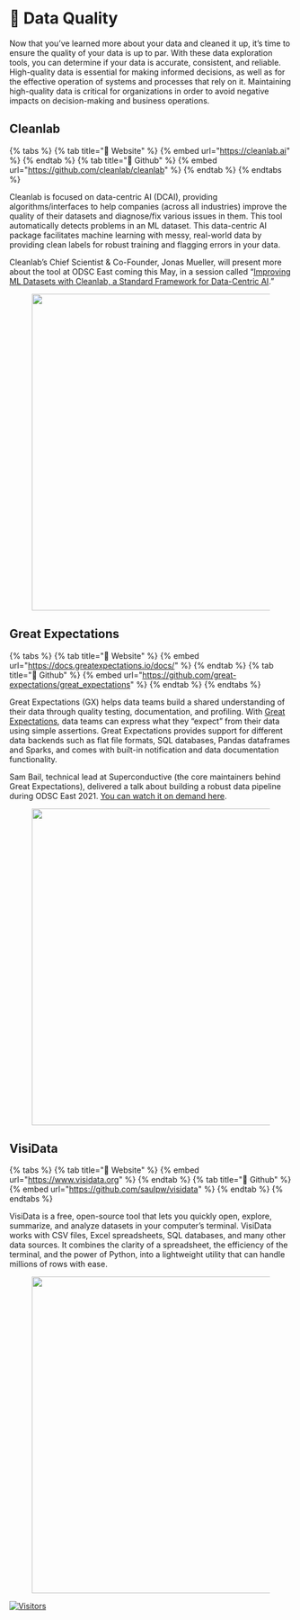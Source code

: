 # 🎯 Data Quality

Now that you’ve learned more about your data and cleaned it up, it’s time to ensure the quality of your data is up to par. With these data exploration tools, you can determine if your data is accurate, consistent, and reliable. High-quality data is essential for making informed decisions, as well as for the effective operation of systems and processes that rely on it. Maintaining high-quality data is critical for organizations in order to avoid negative impacts on decision-making and business operations.

## **Cleanlab**

{% tabs %}
{% tab title="🔗 Website" %}
{% embed url="https://cleanlab.ai" %}
{% endtab %}
{% tab title="🧰 Github" %}
{% embed url="https://github.com/cleanlab/cleanlab" %}
{% endtab %}
{% endtabs %}

Cleanlab is focused on data-centric AI (DCAI), providing algorithms/interfaces to help companies (across all industries) improve the quality of their datasets and diagnose/fix various issues in them. This tool automatically detects problems in an ML dataset. This data-centric AI package facilitates machine learning with messy, real-world data by providing clean labels for robust training and flagging errors in your data.

Cleanlab’s Chief Scientist & Co-Founder, Jonas Mueller, will present more about the tool at ODSC East coming this May, in a session called “[Improving ML Datasets with Cleanlab, a Standard Framework for Data-Centric AI](https://odsc.com/speakers/improving-ml-datasets-with-cleanlab-a-standard-framework-for-data-centric-ai/?\_\_hstc=39712252.8eec8d7f5738faf6416f0c6bad9fe9a5.1634042255273.1676485537499.1676487889182.1013&\_\_hssc=39712252.5.1676487889182&\_\_hsfp=901111203).”

<figure><img src="https://miro.medium.com/v2/resize:fit:1400/0*RTAAXRClIcuIWeXa.png" alt="" width="563"><figcaption></figcaption></figure>

## **Great Expectations**

{% tabs %}
{% tab title="🔗 Website" %}
{% embed url="https://docs.greatexpectations.io/docs/" %}
{% endtab %}
{% tab title="🧰 Github" %}
{% embed url="https://github.com/great-expectations/great_expectations" %}
{% endtab %}
{% endtabs %}

Great Expectations (GX) helps data teams build a shared understanding of their data through quality testing, documentation, and profiling. With [Great Expectations](https://opendatascience.com/building-a-robust-data-pipeline-with-the-dag-stack-dbt-airflow-and-great-expectations/), data teams can express what they “expect” from their data using simple assertions. Great Expectations provides support for different data backends such as flat file formats, SQL databases, Pandas dataframes and Sparks, and comes with built-in notification and data documentation functionality.

Sam Bail, technical lead at Superconductive (the core maintainers behind Great Expectations), delivered a talk about building a robust data pipeline during ODSC East 2021. [You can watch it on demand here](https://www.youtube.com/watch?v=u48R6XyKo9o\&ab\_channel=OpenDataScience).

<figure><img src="https://miro.medium.com/v2/resize:fit:1400/0*XY3zqOpw-XEZCSI_.png" alt="" width="563"><figcaption></figcaption></figure>

## **VisiData**

{% tabs %}
{% tab title="🔗 Website" %}
{% embed url="https://www.visidata.org" %}
{% endtab %}
{% tab title="🧰 Github" %}
{% embed url="https://github.com/saulpw/visidata" %}
{% endtab %}
{% endtabs %}

VisiData is a free, open-source tool that lets you quickly open, explore, summarize, and analyze datasets in your computer’s terminal. VisiData works with CSV files, Excel spreadsheets, SQL databases, and many other data sources. It combines the clarity of a spreadsheet, the efficiency of the terminal, and the power of Python, into a lightweight utility that can handle millions of rows with ease.

<figure><img src="https://miro.medium.com/v2/resize:fit:1180/0*RSfmU5g7Ml2PWN6O.jpeg" alt="" width="563"><figcaption></figcaption></figure>

[![Visitors](https://api.visitorbadge.io/api/visitors?path=https%3A%2F%2Fgithub.com%2Fdrshahizan\&labelColor=%23697689\&countColor=%23555555\&style=plastic)](https://visitorbadge.io/status?path=https%3A%2F%2Fgithub.com%2Fdrshahizan)
